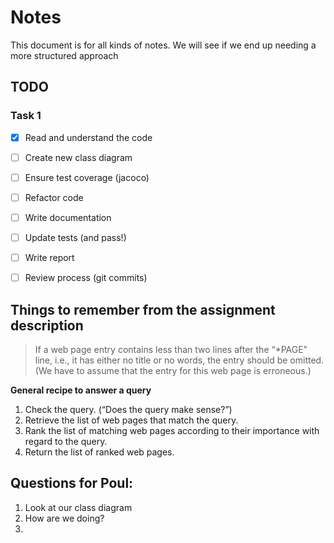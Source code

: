 # Notes

This document is for all kinds of notes. 
We will see if we end up needing a more structured approach

## TODO

### Task 1

- [x] Read and understand the code
- [ ] Create new class diagram
- [ ] Ensure test coverage (jacoco)

- [ ] Refactor code
- [ ] Write documentation
- [ ] Update tests (and pass!)

- [ ] Write report
- [ ] Review process (git commits)

## Things to remember from the assignment description

> If a web page entry contains less than two lines after the “*PAGE” line, i.e., it has either no title or no words, the entry should be omitted. (We have to assume that the entry for this web page is erroneous.)

**General recipe to answer a query**

1. Check the query. (“Does the query make sense?”)
2. Retrieve the list of web pages that match the query.
3. Rank the list of matching web pages according to their importance with regard to the query.
4. Return the list of ranked web pages.


## Questions for Poul:
1. Look at our class diagram
2. How are we doing? 
3. 
